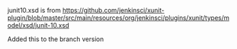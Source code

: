 
junit10.xsd is from https://github.com/jenkinsci/xunit-plugin/blob/master/src/main/resources/org/jenkinsci/plugins/xunit/types/model/xsd/junit-10.xsd

Added this to the branch version
